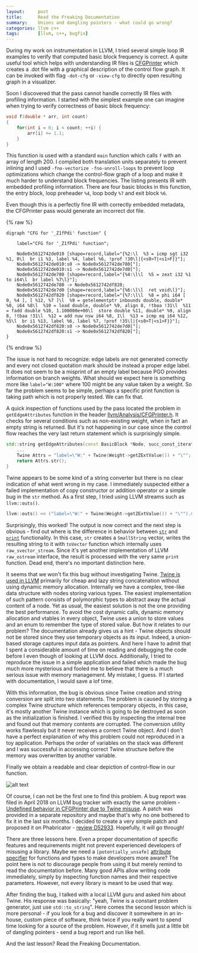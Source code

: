 ```yaml
---
layout:     post
title:      Read the Freaking Documentation
summary:    Unions and dangling pointers - what could go wrong?
categories: llvm c++
tags:       [llvm, c++, bugfix]
---
```



During my work on instrumentation in LLVM, I tried several simple loop IR examples to verify that computed basic block frequency is correct. A quite useful tool which helps with understanding IR files is [CFGPrinter](https://github.com/llvm-mirror/llvm/blob/master/lib/Analysis/CFGPrinter.cpp) which creates a .dot file with a graphical description of the control flow graph. It can be invoked with flag `-dot-cfg` or `-view-cfg` to directly open resulting graph in a visualizer.

Soon I discovered that the pass cannot handle correctly IR files with profiling information. I started with the simplest example one can imagine when trying to verify correctness of basic block frequency:

```c++
void f(double * arr, int count)
{
    for(int i = 0; i < count; ++i) {
        arr[i] += 1.1;
    }
}
```

This function is used with a standard `main` function which calls `f` with an array of length 200. I compiled both translation units separately to prevent inlining and I used `-fno-vectorize -fno-unroll-loops` to prevent loop optimizations which change the control-flow graph of a loop and make it much harder to understand block frequencies. The listing presents IR with embedded profiling information. There are four basic blocks in this function, the entry block, loop preheader `%4`, loop body `%7` and exit block `%6`.  

<script src="https://gist.github.com/mcopik/2c30017a6bc3fb46e690fd5a216ea686.js"></script>

Even though this is a perfectly fine IR with correctly embedded metadata, the CFGPrinter pass would generate an incorrect dot file.

{% raw %}


    digraph "CFG for '_Z1fPdi' function" {

        label="CFG for '_Z1fPdi' function";

        Node0x5612742de010 [shape=record,label="{%2:\l  %3 = icmp sgt i32 %1, 0\l  br i1 %3, label %4, label %6, !prof !30\l|{<s0>T|<s1>F}}"];
        Node0x5612742de010:s0 -> Node0x5612742de780["];
        Node0x5612742de010:s1 -> Node0x5612742de7d0["];
        Node0x5612742de780 [shape=record,label="{%4:\l\l  %5 = zext i32 %1 to i64\l  br label %7\l}"];
        Node0x5612742de780 -> Node0x5612742df820;
        Node0x5612742de7d0 [shape=record,label="{%6:\l\l  ret void\l}"];
        Node0x5612742df820 [shape=record,label="{%7:\l\l  %8 = phi i64 [ 0, %4 ], [ %12, %7 ]\l  %9 = getelementptr inbounds double, double* %0, i64 %8\l  %10 = load double, double* %9, align 8, !tbaa !31\l  %11 = fadd double %10, 1.100000e+00\l  store double %11, double* %9, align 8, !tbaa !31\l  %12 = add nuw nsw i64 %8, 1\l  %13 = icmp eq i64 %12, %5\l  br i1 %13, label %6, label %7, !prof !35\l|{<s0>T|<s1>F}}"];
        Node0x5612742df820:s0 -> Node0x5612742de7d0["];
        Node0x5612742df820:s1 -> Node0x5612742df820["];
    }
{% endraw %}

The issue is not hard to recognize: edge labels are not generated correctly and every not closed quotation mark should be instead a proper edge label. It does not seem to be a misprint of an empty label because PGO provides information on branch weights. What should we expect here is something more like `label="W:100"` where 100 might be any value taken by a weight. So far the problem seems to be simple, perhaps a specific print function is taking path which is not properly tested. We can fix that.

A quick inspection of functions used by the pass located the problem in `getEdgeAttributes` function in the header [llvm/Analysis/CFGPrinter.h](https://github.com/llvm-mirror/llvm/blob/433eb70569ee6379cdd5181e72b9193fdb0a39dd/include/llvm/Analysis/CFGPrinter.h#151). It checks for several conditions such as non-existing weight, when in fact an empty string is returned. But it's not happening in our case since the control flow reaches the very last return statement which is surprisingly simple.

```c++
std::string getEdgeAttributes(const BasicBlock *Node, succ_const_iterator I, const Function *F) {
    ...
    Twine Attrs = "label=\"W:" + Twine(Weight->getZExtValue()) + "\"";
    return Attrs.str();
}
```

Twine appears to be some kind of a string converter but there is no clear indication of what went wrong in my case. I immediately suspected either a failed implementation of copy constructor or addition operator or a simple bug in the `str` method. As a first step, I tried using LLVM streams such as `llvm::outs()`.

```c++
llvm::outs() << ("label=\"W:" + Twine(Weight->getZExtValue()) + "\"").str() << '\n';
```

Surprisingly, this worked! The output is now correct and the next step is obvious - find out where is the difference in behavior between [`str`](https://github.com/llvm-mirror/llvm/blob/993ef0ca960f8ffd107c33bfbf1fd603bcf5c66c/lib/Support/Twine.cpp#L18) and [`print`](https://github.com/llvm-mirror/llvm/blob/993ef0ca960f8ffd107c33bfbf1fd603bcf5c66c/lib/Support/Twine.cpp#L164) functionality. In this case, `str` creates a `SmallString` vector, writes the resulting string to it with `toVector` function which internally uses `raw_svector_stream`. Since it's yet another implementation of LLVM `raw_ostream` interface, the result is processed with the very same `print` function. Dead end, there's no important distinction here.

It seems that we won't fix this bug without investigating Twine. [Twine is used in LLVM](http://llvm.org/docs/ProgrammersManual.html#the-twine-class) primarily for cheap and lazy string concatenation without using dynamic memory allocation. Internally we have a complex, tree-like data structure with nodes storing various types. The easiest implementation of such pattern consists of polymorphic types to abstract away the actual content of a node. Yet as usual, the easiest solution is not the one providing the best performance. To avoid the cost dynamic calls, dynamic memory allocation and vtables in every object, Twine uses a union to store values and an enum to remember the type of stored value. But how it relates to our problem? The documentation already gives us a hint - Twine objects should not be stored since they use temporary objects as its input. Indeed, a union-based storage captures input data as pointers. And here I have to admit that I spent a considerable amount of time on reading and debugging the code before I even though of looking at LLVM docs. Additionally, I tried to reproduce the issue in a simple application and failed which made the bug much more mysterious and fooled me to believe that there is a much serious issue with memory management. My mistake, I guess. If I started with documentation, I would save a lof time.

With this information, the bug is obvious since Twine creation and string conversion are split into two statements. The problem is caused by storing a complex Twine structure which references temporary objects, in this case, it's mostly another Twine instance which is going to be destroyed as soon as the initialization is finished. I verified this by inspecting the internal tree and found out that memory contents are corrupted. The conversion utility works flawlessly but it never receives a correct Twine object. And I don't have a perfect explanation of why this problem could not reproduced in a toy application. Perhaps the order of variables on the stack was different and I was successful in accessing correct Twine structure before the memory was overwritten by another variable.

Finally we obtain a readable and clear depiction of control-flow in our function.

![alt text](/images/2018_09_cfg_twine.png)

Of course, I can not be the first one to find this problem. A bug report was filed in April 2018 on LLVM bug tracker with exactly the same problem - [Undefined behavior in CFGPrinter due to Twine misuse](https://bugs.llvm.org/show_bug.cgi?id=37019). A patch was provided in a separate repository and maybe that's why no one bothered to fix it in the last six months. I decided to create a very simple patch and proposed it on Phabricator - [review D52933](https://reviews.llvm.org/D52933). Hopefully, it will go through!

There are three lessons here. Even a proper documentation of specific features and requirements might not prevent experienced developers of misusing a library. Maybe we need a `[potentially_unsafe]` [attribute specifier](https://en.cppreference.com/w/cpp/language/attributes) for functions and types to make developers more aware? The point here is not to discourage people from using it but merely remind to read the documentation before. Many good APIs allow writing code immediately, simply by inspecting function names and their respective parameters. However, not every library is meant to be used that way.

After finding the bug, I talked with a local LLVM guru and asked him about Twine. His response was basically: "yeah, Twine is a constant problem generator, just use `std::to_string`". Here comes the second lesson which is more personal - if you look for a bug and discover it somewhere in an in-house, custom piece of software, think twice if you really want to spend time looking for a source of the problem. However, if it smells just a little bit of dangling pointers - send a bug report and run like hell.

And the last lesson? Read the Freaking Documentation.

